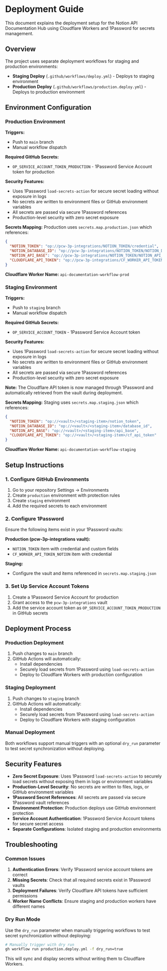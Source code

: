 # Deployment Guide

This document explains the deployment setup for the Notion API Documentation Hub using Cloudflare Workers and 1Password for secrets management.

## Overview

The project uses separate deployment workflows for staging and production environments:

- **Staging Deploy** (`.github/workflows/deploy.yml`) - Deploys to staging environment
- **Production Deploy** (`.github/workflows/production.deploy.yml`) - Deploys to production environment

## Environment Configuration

### Production Environment

**Triggers:**
- Push to `main` branch
- Manual workflow dispatch

**Required GitHub Secrets:**
- `OP_SERVICE_ACCOUNT_TOKEN_PRODUCTION` - 1Password Service Account token for production

**Security Features:**
- Uses 1Password `load-secrets-action` for secure secret loading without exposure in logs
- No secrets are written to environment files or GitHub environment variables
- All secrets are passed via secure 1Password references
- Production-level security with zero secret exposure

**Secrets Mapping:**
Production uses `secrets.map.production.json` which references:
```json
{
  "NOTION_TOKEN": "op://pcw-3p-integrations/NOTION_TOKEN/credential",
  "NOTION_DATABASE_ID": "op://pcw-3p-integrations/NOTION_TOKEN/NOTION_DB_ID",
  "NOTION_API_BASE": "op://pcw-3p-integrations/NOTION_TOKEN/NOTION_API_BASE_URL",
  "CLOUDFLARE_API_TOKEN": "op://pcw-3p-integrations/CF_WORKER_API_TOKEN_NOTION/credential"
}
```

**Cloudflare Worker Name:** `api-documentation-workflow-prod`

### Staging Environment

**Triggers:**
- Push to `staging` branch
- Manual workflow dispatch

**Required GitHub Secrets:**
- `OP_SERVICE_ACCOUNT_TOKEN` - 1Password Service Account token

**Security Features:**
- Uses 1Password `load-secrets-action` for secure secret loading without exposure in logs
- No secrets are written to environment files or GitHub environment variables
- All secrets are passed via secure 1Password references
- Production-level security with zero secret exposure

**Note:** The Cloudflare API token is now managed through 1Password and automatically retrieved from the vault during deployment.

**Secrets Mapping:**
Staging uses `secrets.map.staging.json` which references:
```json
{
  "NOTION_TOKEN": "op://<vault>/<staging-item>/notion_token",
  "NOTION_DATABASE_ID": "op://<vault>/<staging-item>/database_id",
  "NOTION_API_BASE": "op://<vault>/<staging-item>/api_base",
  "CLOUDFLARE_API_TOKEN": "op://<vault>/<staging-item>/cf_api_token"
}
```

**Cloudflare Worker Name:** `api-documentation-workflow-staging`

## Setup Instructions

### 1. Configure GitHub Environments

1. Go to your repository Settings → Environments
2. Create `production` environment with protection rules
3. Create `staging` environment 
4. Add the required secrets to each environment

### 2. Configure 1Password

Ensure the following items exist in your 1Password vaults:

**Production (pcw-3p-integrations vault):**
- `NOTION_TOKEN` item with credential and custom fields
- `CF_WORKER_API_TOKEN_NOTION` item with credential

**Staging:**
- Configure the vault and items referenced in `secrets.map.staging.json`

### 3. Set Up Service Account Tokens

1. Create a 1Password Service Account for production
2. Grant access to the `pcw-3p-integrations` vault
3. Add the service account token as `OP_SERVICE_ACCOUNT_TOKEN_PRODUCTION` in GitHub secrets

## Deployment Process

### Production Deployment
1. Push changes to `main` branch
2. GitHub Actions will automatically:
   - Install dependencies
   - Securely load secrets from 1Password using `load-secrets-action`
   - Deploy to Cloudflare Workers with production configuration

### Staging Deployment
1. Push changes to `staging` branch
2. GitHub Actions will automatically:
   - Install dependencies
   - Securely load secrets from 1Password using `load-secrets-action`
   - Deploy to Cloudflare Workers with staging configuration

### Manual Deployment
Both workflows support manual triggers with an optional `dry_run` parameter to test secret synchronization without deploying.

## Security Features

- **Zero Secret Exposure**: Uses 1Password `load-secrets-action` to securely load secrets without exposing them in logs or environment variables
- **Production-Level Security**: No secrets are written to files, logs, or GitHub environment variables
- **1Password Secret References**: All secrets are passed via secure 1Password vault references
- **Environment Protection**: Production deploys use GitHub environment protection
- **Service Account Authentication**: 1Password Service Account tokens for secure secret access
- **Separate Configurations**: Isolated staging and production environments

## Troubleshooting

### Common Issues

1. **Authentication Errors**: Verify 1Password service account tokens are correct
2. **Missing Secrets**: Check that all required secrets exist in 1Password vaults
3. **Deployment Failures**: Verify Cloudflare API tokens have sufficient permissions
4. **Worker Name Conflicts**: Ensure staging and production workers have different names

### Dry Run Mode

Use the `dry_run` parameter when manually triggering workflows to test secret synchronization without deploying:

```bash
# Manually trigger with dry run
gh workflow run production.deploy.yml -f dry_run=true
```

This will sync and display secrets without writing them to Cloudflare Workers.